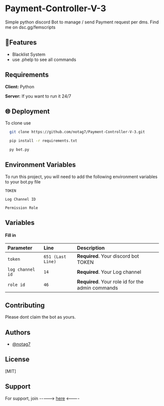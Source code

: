 
# Payment-Controller-V-3

Simple python discord Bot to manage / send Payment request per dms. Find me on dsc.gg/femscripts


## 🚀Features

- Blacklist System
- use .phelp to see all commands


## Requirements

**Client:** Python 

**Server:** If you want to run it 24/7


## 🌐 Deployment

To clone use

```bash
  git clone https://github.com/notag7/Payment-Controller-V-3.git
```

```bash
  pip install -r requirements.txt
```

```bash
  py bot.py
```


## Environment Variables

To run this project, you will need to add the following environment variables to your bot.py file

`TOKEN`

`Log Channel ID`

`Permission Role`


## Variables

#### Fill in



| Parameter | Line     | Description                |
| :-------- | :------- | :------------------------- |
| `token` | `651 (Last Line)` | **Required**. Your discord bot TOKEN |
| `log channel id` | `14 ` | **Required**. Your Log channel |
| `role id` | `46 ` | **Required**. Your role id for the admin commands |






## Contributing


Please dont claim the bot as yours.




## Authors

- [@notag7](https://www.github.com/notag7)


## License

[MIT]


## Support

For support, join -----> [here](https://dsc.gg/femscripts) <----

